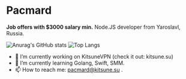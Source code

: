# Pacmard

**Job offers with $3000 salary min.**
Node.JS developer from Yaroslavl, Russia.

![Anurag's GitHub stats](https://github-readme-stats.vercel.app/api?username=pacmard&show_icons=true&theme=radical)
![Top Langs](https://github-readme-stats.vercel.app/api/top-langs/?username=pacmard&layout=compact&theme=radical)


- 🔭 I’m currently working on KitsuneVPN (check it out: kitsune.su)
- 🌱 I’m currently learning Golang, Swift, SMM.
- 📫 How to reach me: pacmard@kitsune.su .
